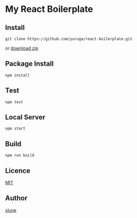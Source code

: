 # My React Boilerplate

## Install
```
git clone https://github.com/yuruga/react-boilerplate.git
```
or [download zip](https://github.com/yuruga/react-boilerplate/archive/master.zip)

## Package Install

```
npm install
```

## Test

```
npm test
```

## Local Server

```
npm start
```

## Build

```
npm run build
```

## Licence

[MIT](http://xlune.mit-license.org/)

## Author

[xlune](https://github.com/xlune)
